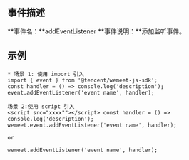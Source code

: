 ## 事件描述
**事件名：**addEventListener
**事件说明：**添加监听事件。


## 示例
```plaintext
* 场景 1: 使用 import 引入 
import { event } from '@tencent/wemeet-js-sdk'; 
const handler = () => console.log('description');
event.addEventListener('event name', handler);  

场景 2:使用 script 引入 
<script src="xxxx""></script> const handler = () => console.log('description');
wemeet.event.addEventListener('event name', handler);  

or 
 
wemeet.addEventListener('event name', handler);
```
